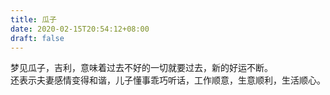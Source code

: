 ```yaml
---
title: 瓜子
date: 2020-02-15T20:54:12+08:00
draft: false
---
```


梦见瓜子，吉利，意味着过去不好的一切就要过去，新的好运不断。<br>
还表示夫妻感情变得和谐，儿子懂事乖巧听话，工作顺意，生意顺利，生活顺心。<br>
